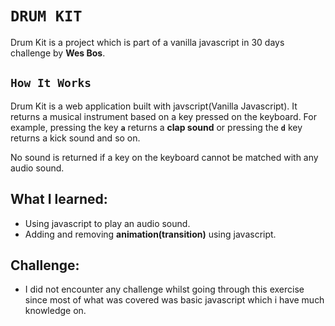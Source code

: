 # `DRUM KIT`

Drum Kit is a project which is part of a vanilla javascript in 30 days challenge by **Wes Bos**.

## `How It Works`

Drum Kit is a web application built with javscript(Vanilla Javascript). It returns a musical instrument based on a key pressed on the keyboard. For example, pressing the key **`a`** returns a **clap sound** or pressing the **`d`** key returns a kick sound and so on.

No sound is returned if a key on the keyboard cannot be matched with any audio sound.

## What I learned:

- Using javascript to play an audio sound.
- Adding and removing **animation(transition)** using javascript.

## Challenge:

- I did not encounter any challenge whilst going through this exercise since most of what was covered was basic javascript which i have much knowledge on.
